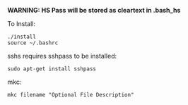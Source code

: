 **WARNING: HS Pass will be stored as cleartext in .bash_hs**

To Install:

    ./install
    source ~/.bashrc

sshs requires sshpass to be installed:

    sudo apt-get install sshpass
mkc:

    mkc filename "Optional File Description"
